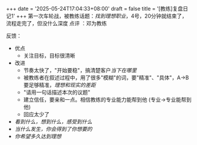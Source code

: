 +++
date = '2025-05-24T17:04:33+08:00'
draft = false
title = '[教练]复盘日记1'
+++
第一次车轮战，被教练话题：*找到理想职业*，4号，20分钟就结束了，流程走完了，但没什么深度
点评 ：邓为教练
<!--more-->

反馈：

- 优点
  - 关注目标，目标很清晰
- 改进
  - 节奏太快了，"开始要稳"，搞清楚客户*当下在哪里*
  - 被教练者在叙述过程中，用了很多"模糊"的词，要"精准"、"具体"，A->B 要足够精准，*理想和现实的差距*
  - "请用一句话描述本次的议题"
  - 建立信任，要亲和一点。相信教练的专业能力能帮到他 (专业->专业能帮到他)
  - 回应太少了
- *看到什么，想到什么，感受到什么*
- *当什么发生，你会得到了你想要的*
- *你希望多久达到理想*




